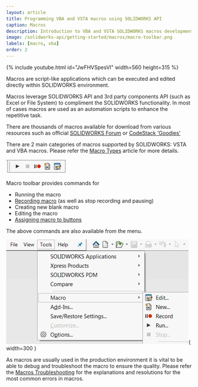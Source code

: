 ```yaml
---
layout: article
title: Programming VBA and VSTA macros using SOLIDWORKS API
caption: Macros
description: Introduction to VBA and VSTA SOLIDWORKS macros development for SOLIDWORKS automation using SOLIDWORKS API
image: /solidworks-api/getting-started/macros/macro-toolbar.png
labels: [macro, vba]
order: 2
---
```

{% include youtube.html id="JwFHVSpesVI" width=560 height=315 %}

Macros are script-like applications which can be executed and edited directly within SOLIDWORKS environment.

Macros leverage SOLIDWORKS API and 3rd party components API (such as Excel or File System) to compliment the SOLIDWORKS functionality. In most of cases macros are used as an automation scripts to enhance the repetitive task.

There are thousands of macros available for download from various resources such as official [SOLIDWORKS Forum](https://forum.solidworks.com/community/api) or [CodeStack 'Goodies'](/solidworks-tools)

There are 2 main categories of macros supported by SOLIDWORKS: VSTA and VBA macros. Please refer the [Macro Types](/solidworks-api/getting-started/macros/types) article for more details.

![Macro toolbar](macro-toolbar.png)

Macro toolbar provides commands for

* Running the macro
* [Recording macro](/solidworks-api/getting-started/macros/recording) (as well as stop recording and pausing)
* Creating new blank macro
* Editing the macro
* [Assigning macro to buttons](/solidworks-api/getting-started/macros/macro-buttons)

The above commands are also available from the menu.

![Macro menu](tools-macro-menu.png){ width=300 }

As macros are usually used in the production environment it is vital to be able to debug and troubleshoot the macro to ensure the quality. Please refer the [Macros Troubleshooting](/solidworks-api/troubleshooting/macros/) for the explanations and resolutions for the most common errors in macros.
